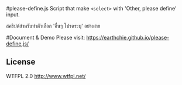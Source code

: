 #please-define.js
Script that make ``<select>`` with 'Other, please define' input.

สคริปต์สำหรับทำตัวเลือก 'อื่นๆ โปรดระบุ' อย่างง่าย

#Document & Demo
Please visit: https://earthchie.github.io/please-define.js/

## License
WTFPL 2.0 http://www.wtfpl.net/
